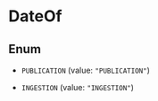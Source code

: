 

# DateOf

## Enum


* `PUBLICATION` (value: `"PUBLICATION"`)

* `INGESTION` (value: `"INGESTION"`)



